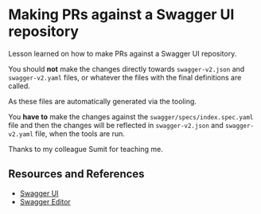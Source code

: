 # Making PRs against a Swagger UI repository

Lesson learned on how to make PRs against a Swagger UI repository.

You should **not** make the changes directly towards `swagger-v2.json` and `swagger-v2.yaml` files, or whatever the files with the final definitions are called.

As these files are automatically generated via the tooling.

You **have to** make the changes against the `swagger/specs/index.spec.yaml` file and then the changes will be reflected in `swagger-v2.json` and `swagger-v2.yaml` file, when the tools are run.

Thanks to my colleague Sumit for teaching me.

## Resources and References

- [Swagger UI](https://swagger.io/tools/swagger-ui/)
- [Swagger Editor](https://swagger.io/tools/swagger-editor/)
